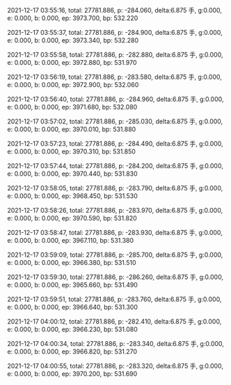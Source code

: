 2021-12-17 03:55:16, total: 27781.886, p: -284.060, delta:6.875 手, g:0.000, e: 0.000, b: 0.000, ep: 3973.700, bp: 532.220

2021-12-17 03:55:37, total: 27781.886, p: -284.900, delta:6.875 手, g:0.000, e: 0.000, b: 0.000, ep: 3973.340, bp: 532.280

2021-12-17 03:55:58, total: 27781.886, p: -282.880, delta:6.875 手, g:0.000, e: 0.000, b: 0.000, ep: 3972.880, bp: 531.970

2021-12-17 03:56:19, total: 27781.886, p: -283.580, delta:6.875 手, g:0.000, e: 0.000, b: 0.000, ep: 3972.900, bp: 532.060

2021-12-17 03:56:40, total: 27781.886, p: -284.960, delta:6.875 手, g:0.000, e: 0.000, b: 0.000, ep: 3971.680, bp: 532.080

2021-12-17 03:57:02, total: 27781.886, p: -285.030, delta:6.875 手, g:0.000, e: 0.000, b: 0.000, ep: 3970.010, bp: 531.880

2021-12-17 03:57:23, total: 27781.886, p: -284.490, delta:6.875 手, g:0.000, e: 0.000, b: 0.000, ep: 3970.310, bp: 531.850

2021-12-17 03:57:44, total: 27781.886, p: -284.200, delta:6.875 手, g:0.000, e: 0.000, b: 0.000, ep: 3970.440, bp: 531.830

2021-12-17 03:58:05, total: 27781.886, p: -283.790, delta:6.875 手, g:0.000, e: 0.000, b: 0.000, ep: 3968.450, bp: 531.530

2021-12-17 03:58:26, total: 27781.886, p: -283.970, delta:6.875 手, g:0.000, e: 0.000, b: 0.000, ep: 3970.590, bp: 531.820

2021-12-17 03:58:47, total: 27781.886, p: -283.930, delta:6.875 手, g:0.000, e: 0.000, b: 0.000, ep: 3967.110, bp: 531.380

2021-12-17 03:59:09, total: 27781.886, p: -285.700, delta:6.875 手, g:0.000, e: 0.000, b: 0.000, ep: 3966.380, bp: 531.510

2021-12-17 03:59:30, total: 27781.886, p: -286.260, delta:6.875 手, g:0.000, e: 0.000, b: 0.000, ep: 3965.660, bp: 531.490

2021-12-17 03:59:51, total: 27781.886, p: -283.760, delta:6.875 手, g:0.000, e: 0.000, b: 0.000, ep: 3966.640, bp: 531.300

2021-12-17 04:00:12, total: 27781.886, p: -282.410, delta:6.875 手, g:0.000, e: 0.000, b: 0.000, ep: 3966.230, bp: 531.080

2021-12-17 04:00:34, total: 27781.886, p: -283.340, delta:6.875 手, g:0.000, e: 0.000, b: 0.000, ep: 3966.820, bp: 531.270

2021-12-17 04:00:55, total: 27781.886, p: -283.320, delta:6.875 手, g:0.000, e: 0.000, b: 0.000, ep: 3970.200, bp: 531.690